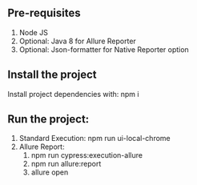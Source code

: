 
## Pre-requisites
1. Node JS
2. Optional: Java 8 for Allure Reporter
3. Optional: Json-formatter for Native Reporter option

## Install the project
Install project dependencies with: npm i

## Run the project:
1. Standard Execution: npm run ui-local-chrome
2. Allure Report: 
   1. npm run cypress:execution-allure
   2. npm run allure:report
   3. allure open